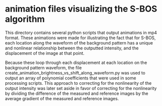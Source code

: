 animation files visualizing the S-BOS algorithm
===============================================

This directory contains several python scripts that output animations in mp4 format.  These animations were made for illustrating the fact that for S-BOS, each location along the waveform of the background pattern has a unique and nonlinear relationship between the outputted intensity, and the displacement of the image at that point.

Because these loop through each displacement at each location on the background pattern waveform, the file create_animation_brightness_vs_shift_along_waveform.py was used to output an array of polynomial coefficients that were used in some processing scripts.  This approach to correcting for the nonlinearity of the output intensity was later set aside in favor of correcting for the nonlinearity by dividing the difference of the measured and reference images by the average gradient of the measured and reference images.
